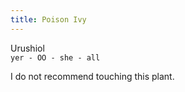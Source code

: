 ```yaml
---
title: Poison Ivy
---
```


Urushiol  
`yer - OO - she - all`  

I do not recommend touching this plant.  
